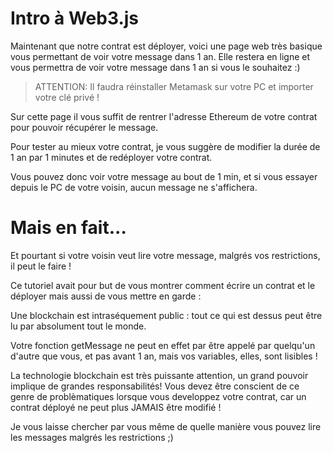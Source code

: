 # Intro à Web3.js

Maintenant que notre contrat est déployer, voici une page web très basique vous permettant de voir votre message dans 1 an.
Elle restera en ligne et vous permettra de voir votre message dans 1 an si vous le souhaitez :)

> ATTENTION: Il faudra réinstaller Metamask sur votre PC et importer votre clé privé !

Sur cette page il vous suffit de rentrer l'adresse Ethereum de votre contrat pour pouvoir récupérer le message.

Pour tester au mieux votre contrat, je vous suggère de modifier la durée de 1 an par 1 minutes et de redéployer votre contrat.

Vous pouvez donc voir votre message au bout de 1 min, et si vous essayer depuis le PC de votre voisin, aucun message ne s'affichera.

# Mais en fait...

Et pourtant si votre voisin veut lire votre message, malgrés vos restrictions, il peut le faire !

Ce tutoriel avait pour but de vous montrer comment écrire un contrat et le déployer mais aussi de vous mettre en garde :

Une blockchain est intraséquement public : tout ce qui est dessus peut être lu par absolument tout le monde.

Votre fonction getMessage ne peut en effet par être appelé par quelqu'un d'autre que vous, et pas avant 1 an, mais vos variables, elles, sont lisibles !

La technologie blockchain est très puissante attention, un grand pouvoir implique de grandes responsabilités! Vous devez être conscient de ce genre de problèmatiques lorsque vous developpez votre contrat, car un contrat déployé ne peut plus JAMAIS être modifié !

Je vous laisse chercher par vous même de quelle manière vous pouvez lire les messages malgrés les restrictions ;)
